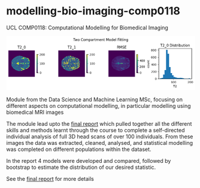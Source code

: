 # modelling-bio-imaging-comp0118
UCL COMP0118: Computational Modelling for Biomedical Imaging

![Figure](https://github.com/fclarke1/modelling-bio-imaging-comp0118/blob/master/report/fig_T2_image_2_compartment_fitting.png)

Module from the Data Science and Machine Learning MSc, focusing on different aspects on computational modelling, in particular modelling using biomedical MRI images

The module lead upto the [final report](https://github.com/fclarke1/modelling-bio-imaging-comp0118/blob/master/report/submission/report_comp0118_22197823.pdf) which
pulled together all the different skills and methods learnt through the course to complete a self-directed individual analysis of full 3D head scans of over 100 individuals.
From these images the data was extracted, cleaned, analysed, and statistical modelling was completed on different populations within the dataset.

In the report 4 models were developed and compared, followed by bootstrap to estimate the distribution of our desired statistic.

See the [final report](https://github.com/fclarke1/modelling-bio-imaging-comp0118/blob/master/report/submission/report_comp0118_22197823.pdf) for more details
